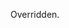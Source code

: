 <!--**
/*-------------------------------------------
    Auto-generated file. Do not modify.
-------------------------------------------

**-->

<!--shortDescription-->
Overridden.
<!--/shortDescription-->

<!--fullDescription-->

<!--/fullDescription-->